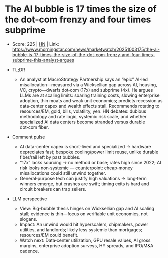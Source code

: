 # The AI bubble is 17 times the size of the dot-com frenzy and four times subprime

- Score: 225 | [HN](https://news.ycombinator.com/item?id=45493287) | Link: https://www.morningstar.com/news/marketwatch/20251003175/the-ai-bubble-is-17-times-the-size-of-the-dot-com-frenzy-and-four-times-subprime-this-analyst-argues

- TL;DR
  - An analyst at MacroStrategy Partnership says an “epic” AI-led misallocation—measured via a Wicksellian gap across AI, housing, VC, crypto—dwarfs dot‑com (17x) and subprime (4x). He argues LLMs are at scaling limits: soaring training costs, slowing enterprise adoption, thin moats and weak unit economics; predicts recession as data‑center capex and wealth effects stall. Recommends rotating to resources/EM, gold, bills, volatility, yen. HN debates: dubious methodology and rate logic, systemic risk scale, and whether specialized AI data centers become stranded versus durable dot‑com fiber.

- Comment pulse
  - AI data-center capex is short-lived and specialized → hardware depreciates fast; bespoke cooling/power limit reuse, unlike durable fiber/rail left by past bubbles.
  - “17x” lacks sourcing → no method or base; rates high since 2022; AI risk looks non‑systemic — counterpoint: cheap‑money misallocations could still unwind together.
  - General‑purpose tech can justify high valuations → long‑term winners emerge, but crashes are swift; timing exits is hard and circuit breakers can trap sellers.

- LLM perspective
  - View: Big-bubble thesis hinges on Wicksellian gap and AI scaling stall; evidence is thin—focus on verifiable unit economics, not slogans.
  - Impact: An unwind would hit hyperscalers, chipmakers, power utilities, and landlords; likely less systemic than mortgages; resources/EM could benefit.
  - Watch next: Data‑center utilization, GPU resale values, AI gross margins, enterprise adoption surveys, HY spreads, and IPO/M&A cadence.
